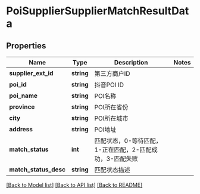 # PoiSupplierSupplierMatchResultData

## Properties
Name | Type | Description | Notes
------------ | ------------- | ------------- | -------------
**supplier_ext_id** | **string** | 第三方商户ID | 
**poi_id** | **string** | 抖音POI ID | 
**poi_name** | **string** | POI名称 | 
**province** | **string** | POI所在省份 | 
**city** | **string** | POI所在城市 | 
**address** | **string** | POI地址 | 
**match_status** | **int** | 匹配状态，0-等待匹配，1-正在匹配，2-匹配成功，3-匹配失败 | 
**match_status_desc** | **string** | 匹配状态描述 | 

[[Back to Model list]](../README.md#documentation-for-models) [[Back to API list]](../README.md#documentation-for-api-endpoints) [[Back to README]](../README.md)

